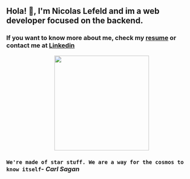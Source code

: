 <h2>Hola! 👋, I'm Nicolas Lefeld and im a web developer focused on the backend. 

### If you want to know more about me, check my [**resume**](https://nicolaslefeld.github.io/) or **contact** me at [Linkedin](https://www.linkedin.com/in/nicolas-lefeld-232447180/)


<p align="center">
<img align="middle" src="https://media.giphy.com/media/26AHqZycSplGWWPAI/giphy.gif" width="250" height="250" />
</p>


### `We're made of star stuff. We are a way for the cosmos to know itself`- _Carl Sagan_
